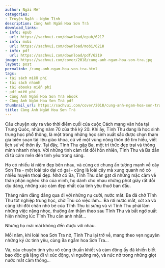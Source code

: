 ```yaml
---
author: Ngãi Mễ
categories:
- Truyện Ngắn - Ngôn Tình
description: Cùng Anh Ngắm Hoa Sơn Trà
download_links:
- info: epub
  url: https://sachvui.com/download/epub/6217
- info: mobi
  url: https://sachvui.com/download/mobi/6218
- info: pdf
  url: https://sachvui.com/download/pdf/6219
image: https://sachvui.com/cover/2018/cung-anh-ngam-hoa-son-tra.jpg
layout: post
permalink: /cung-anh-ngam-hoa-son-tra.html
tags:
- tải sách miễn phí
- tải sách nhanh
- tải ebooks miễn phí
- pdf miễn phí
- Cùng Anh Ngắm Hoa Sơn Trà ebook
- Cùng Anh Ngắm Hoa Sơn Trà pdf
thumbnail_url: https://sachvui.com/cover/2018/cung-anh-ngam-hoa-son-tra.jpg
title: Cùng Anh Ngắm Hoa Sơn Trà
---
```


 <div class="item-desc text-justify"> <p>Câu chuyện xảy ra vào thời điểm cuối của cuộc Cách mạng văn hóa tại Trung Quốc, những năm 70 của thế kỷ 20. Khi ấy, Tĩnh Thu đang là học sinh trung học phổ thông, là một trong những học sinh xuất sắc được chọn tham gia biên soạn tài liệu giáo khoa, cử về một vùng nông thôn để tìm hiểu, viết lịch sử về thôn ấy. Tại đây, Tĩnh Thu gặp Ba, một trí thức đẹp trai và thông minh nhanh nhẹn. Với những tình cảm rất đỗi hồn nhiên, Tĩnh Thu và Ba dần đi từ cảm mến đến tình yêu trong sáng.</p><p>Họ có nhiều kỉ niệm đẹp bên nhau, và cùng có chung ấn tượng mạnh về cây Sơn Tra - một loài táo dại có gai - cũng là loài cây mà xung quanh nó có nhiều huyền thoại đẹp. Nhờ có Ba, Tĩnh Thu dần gạt đi những mặc cảm về thân phận nghèo khó của mình, họ dành cho nhau những phút giây rất đỗi dịu dàng, những xúc cảm đẹp nhất của tình yêu thuở ban đầu.</p><p>Tháng năm đằng đẵng qua đi với những nụ cười, nước mắt. Ba đã chờ Tĩnh Thu tốt nghiệp trung học, chờ Thu có việc làm... Ba rơi nước mắt, xót xa vô cùng khi đôi chân nhỏ bé của Tĩnh Thu bị sưng vù vì Tĩnh Thu phải làm những việc nặng nhọc, thường âm thầm theo sau Tĩnh Thu và bất ngờ xuất hiện những lúc Tĩnh Thu cần anh nhất...</p><p>Nhưng họ mãi mãi không đến được với nhau.</p><p>Mỗi năm, khi loài hoa Sơn Tra nở, Tĩnh Thu lại trở về, mang theo vẹn nguyên những ký ức tình yêu, cùng Ba ngắm hoa Sơn Tra...</p><p>Và, câu chuyện tình yêu vô cùng thuần khiết và cảm động ấy đã khiến biết bao độc giả lặng đi vì xúc động, vì ngưỡng mộ, và nức nở trong những giọt nước mắt cảm thông...</p> </div>